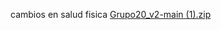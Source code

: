 cambios en salud fisica [Grupo20_v2-main (1).zip](https://github.com/Torresdg/Grupo20_v2/files/15440296/Grupo20_v2-main.1.zip)
